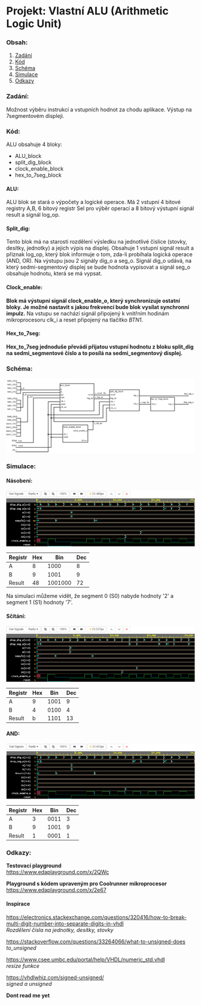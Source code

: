 # Projekt: Vlastní ALU (Arithmetic Logic Unit)

### Obsah:
   1. [Zadání](#Zadání:)
   2. [Kód](#Kód:)
   3. [Schéma](#Schéma:)
   4. [Simulace](#Simulace:)
   5. [Odkazy](#Odkazy:)

### Zadání:
Možnost výběru instrukcí a vstupních hodnot za chodu aplikace. Výstup na 7segmentovém displeji.

### Kód: 
ALU obsahuje 4 bloky:   
* ALU_block
* split_dig_block
* clock_enable_block
* hex_to_7seg_block

#### ALU:
ALU blok se stará o výpočety a logické operace. Má 2 vstupní 4 bitové registry A,B, 6 bitový registr Sel pro výběr operací a 8 bitový výstupní signál result a signál log_op.

#### Split_dig:
Tento blok má na starosti rozdělení výsledku na jednotlivé číslice (stovky, desítky, jednotky) a jejich výpis na displej. Obsahuje 1 vstupní signál result a příznak log_op, který blok informuje o tom, zda-li probíhala logická operace (AND, OR). Na výstupu jsou 2 signály dig_o a seg_o. Signál dig_o udává, na který sedmi-segmentový displej se bude hodnota vypisovat a signál seg_o obsahuje hodnotu, která se má vypsat.

#### Clock_enable:
**Blok má výstupní signál clock_enable_o, který synchronizuje ostatní bloky. Je možné nastavit s jakou frekvencí bude blok vysílat synchronní impulz.** Na vstupu se nachází signál připojený k vnitřním hodinám mikroprocesoru clk_i a reset připojený na tlačítko *BTN1*.

#### Hex_to_7seg:
**Hex_to_7seg jednoduše převádí přijatou vstupní hodnotu z bloku split_dig na sedmi_segmentové číslo a to posílá na sedmi_segmentový displej.**

### Schéma:
![Schéma ALU](Screenshots/ALU_schematic.png)

### Simulace:
#### Násobení:
![Simulace_mult](Screenshots/ALU_mult.png)

| Registr| Hex | Bin | Dec |
| ---- | ---- | ---- | ---- |
| A | 8 | 1000 | 8 |
| B | 9 | 1001 | 9 |
| Result | 48 | 1001000 | 72 |

Na simulaci můžeme vidět, že segment 0 (S0) nabyde hodnoty '2' a segment 1 (S1) hodnoty '7'.

#### Sčítání:
![Simulace_add](Screenshots/ALU_add.png)

| Registr| Hex | Bin | Dec |
| ---- | ---- | ---- | ---- |
| A | 9 | 1001 | 9 |
| B | 4 | 0100 | 4 |
| Result | b | 1101 | 13 |



#### AND:
![Simulace_and](Screenshots/ALU_and.png)

| Registr| Hex | Bin | Dec |
| ---- | ---- | ---- | ---- |
| A | 3 | 0011 | 3 |
| B | 9 | 1001 | 9 |
| Result | 1 | 0001 | 1 |


### Odkazy:

**Testovací playground**     
https://www.edaplayground.com/x/2QWc

**Playground s kódem upraveným pro Coolrunner mikroprocesor**     
https://www.edaplayground.com/x/2e67

#### Inspirace
https://electronics.stackexchange.com/questions/320416/how-to-break-multi-digit-number-into-separate-digits-in-vhdl     
_Rozdělení čísla na jednotky, desítky, stovky_

https://stackoverflow.com/questions/33264066/what-to-unsigned-does     
_to_unsigned_

https://www.csee.umbc.edu/portal/help/VHDL/numeric_std.vhdl     
_resize funkce_

https://vhdlwhiz.com/signed-unsigned/    
_signed a unsigned_ 

**Dont read me yet**

